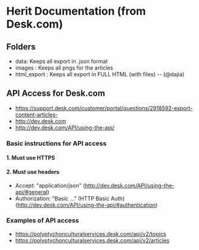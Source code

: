 # Herit Documentation (from Desk.com)

## Folders

* data: Keeps all export in .json format
* images : Keeps all pngs for the articles
* html_export : Keeps all export in FULL HTML (with files) -- (@dajia)

## API Access for Desk.com

* https://support.desk.com/customer/portal/questions/2918592-export-content-articles-
* http://dev.desk.com
* http://dev.desk.com/API/using-the-api/

### Basic instructions for API access

#### 1. Must use HTTPS

#### 2. Must use headers

* Accept: "application/json" (http://dev.desk.com/API/using-the-api/#general)
* Authorization: "Basic ..." (HTTP Basic Auth) (http://dev.desk.com/API/using-the-api/#authentication)


### Examples of API access

* https://polyptychonculturalservices.desk.com/api/v2/topics
* https://polyptychonculturalservices.desk.com/api/v2/articles
